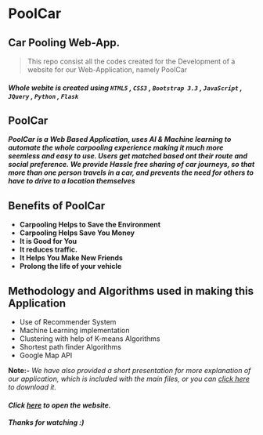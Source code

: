 # PoolCar

## Car Pooling Web-App.

>This repo consist all the codes created for the Development of a website for our Web-Application, namely PoolCar

##### _Whole webite is created using `HTML5` , `CSS3` , `Bootstrap 3.3` , `JavaScript` , `JQuery` , `Python` , `Flask`_

## PoolCar


_**PoolCar is a Web Based Application, uses AI & Machine learning to automate the whole carpooling experience making it much more seemless and easy to use. Users get matched based ont their route and social preference. We provide Hassle free sharing of car journeys, so that more than one person travels in a car, and prevents the need for others to have to drive to a location themselves**_

## Benefits of PoolCar

- **Carpooling Helps to Save the Environment**
- **Carpooling Helps Save You Money**
- **It is Good for You**
- **It reduces traffic.**
- **It Helps You Make New Friends**
- **Prolong the life of your vehicle**

## Methodology and Algorithms used in making this Application

>
- Use of Recommender System
- Machine Learning implementation
- Clustering with help of K-means Algorithms
- Shortest path finder Algorithms
- Google Map API

**Note:-** _We have also provided a short presentation for more explanation of our application, which is included with the main files, or you can [click here](https://github.com/rishav-pandey/poolcar/raw/master/PoolCar.pptx) to download it._

#### _Click [here](http://rishavpandey.me/poolcar/) to open the website._

**_Thanks for watching :)_**
